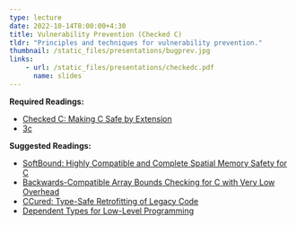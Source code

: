 ```yaml
---
type: lecture
date: 2022-10-14T8:00:00+4:30
title: Vulnerability Prevention (Checked C)
tldr: "Principles and techniques for vulnerability prevention."
thumbnail: /static_files/presentations/bugprev.jpg
links:
    - url: /static_files/presentations/checkedc.pdf
      name: slides
---
```

**Required Readings:**
- [Checked C: Making C Safe by Extension](https://www.microsoft.com/en-us/research/uploads/prod/2018/09/checkedc-secdev2018-preprint.pdf)
- [3c](https://machiry.github.io/files/3c.pdf)

**Suggested Readings:**
- [SoftBound: Highly Compatible and Complete Spatial Memory Safety for C](https://repository.upenn.edu/cgi/viewcontent.cgi?article=1941&context=cis_reports)
- [Backwards-Compatible Array Bounds Checking for C with Very Low Overhead](https://llvm.org/pubs/2006-05-24-SAFECode-BoundsCheck.pdf)
- [CCured: Type-Safe Retrofitting of Legacy Code](https://people.eecs.berkeley.edu/~necula/Papers/ccured_popl02.pdf)
- [Dependent Types for Low-Level Programming](https://people.eecs.berkeley.edu/~necula/Papers/deputy-esop07.pdf)